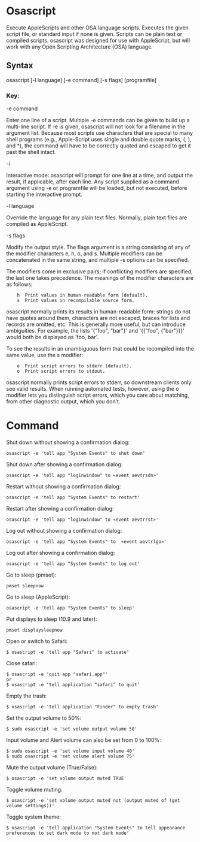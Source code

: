 # Osascript

Execute AppleScripts and other OSA language scripts. 
Executes the given script file, or standard input if none is given. Scripts can be plain text or compiled scripts. osascript was designed for use with AppleScript, but will work with any Open Scripting Architecture (OSA) language.

## Syntax
   osascript [-l language] [-e command] [-s flags] [programfile]

### Key:
   
   -e command
   
  Enter one line of a script.  Multiple -e commands can be given to build up a multi-line script.
  If -e is given, osascript will not look for a filename in the argument list.
  Because most scripts use characters that are special to many shell programs
  (e.g., Apple-Script uses single and double quote marks, (, ), and *), the command
  will have to be correctly quoted and escaped to get it past the shell intact.

   -i
  
  Interactive mode: osascript will prompt for one line at a time, and output the result, if applicable,
  after each line. Any script supplied as a command argument using -e or programfile will be loaded,
  but not executed, before starting the interactive prompt. 

   -l language
      
  Override the language for any plain text files.  Normally, plain text files are compiled as AppleScript.

   -s flags
     
  Modify the output style.  The flags argument is a string consisting of any of the
  modifier characters e, h, o, and s. 
  Multiple modifiers can be concatenated in the same string, and multiple -s options can be specified.

  The modifiers come in exclusive pairs;
  if conflicting modifiers are specified, the last one takes precedence.
  The meanings of the modifier characters are as follows:

        h  Print values in human-readable form (default).
        s  Print values in recompilable source form.

  osascript normally prints its results in human-readable form:
  strings do not have quotes around them, characters are not escaped,
  braces for lists and records are omitted, etc.  This is generally more useful, but can
  introduce ambiguities.  For example, the lists '{"foo", "bar"}' and '{{"foo", {"bar"}}}' would
  both be displayed as 'foo, bar'.  

  To see the results in an unambiguous form that could be recompiled into the same value, use
  the s modifier:

        e  Print script errors to stderr (default).
        o  Print script errors to stdout.
  
  osascript normally prints script errors to stderr, so downstream clients only see valid results. When running automated tests, however, using the o modifier lets you distinguish script errors, which you care about matching, from other      diagnostic output, which you don’t.




# Command
Shut down without showing a confirmation dialog:
```
osascript -e 'tell app "System Events" to shut down'
```

Shut down after showing a confirmation dialog:
```
osascript -e 'tell app "loginwindow" to «event aevtrsdn»'
```

Restart without showing a confirmation dialog:
```
osascript -e 'tell app "System Events" to restart'
```

Restart after showing a confirmation dialog:
```
osascript -e 'tell app "loginwindow" to «event aevtrrst»'
```

Log out without showing a confirmation dialog:
```
osascript -e 'tell app "System Events" to  «event aevtrlgo»'
```

Log out after showing a confirmation dialog:
```
osascript -e 'tell app "System Events" to log out'
```

Go to sleep (pmset):
```
pmset sleepnow
```

Go to sleep (AppleScript):
```
osascript -e 'tell app "System Events" to sleep'
```

Put displays to sleep (10.9 and later):
```
pmset displaysleepnow
```

Open or switch to Safari:

```
$ osascript -e 'tell app "Safari" to activate'
```
Close safari:
```
$ osascript -e 'quit app "safari.app"'
or
$ osascript -e ‘tell application “safari” to quit’
```
Empty the trash:
```
$ osascript -e 'tell application "Finder" to empty trash'
```
Set the output volume to 50%:
```
$ sudo osascript -e 'set volume output volume 50'
```
Input volume and Alert volume can also be set from 0 to 100%:
```
$ sudo osascript -e 'set volume input volume 40'
$ sudo osascript -e 'set volume alert volume 75'
```
Mute the output volume (True/False):
```
$ osascript -e 'set volume output muted TRUE'
```
Toggle volume muting:
```
$ osascript -e 'set volume output muted not (output muted of (get volume settings))'
```
Toggle system theme:
```
$ osascript -e 'tell application "System Events" to tell appearance preferences to set dark mode to not dark mode'
```

